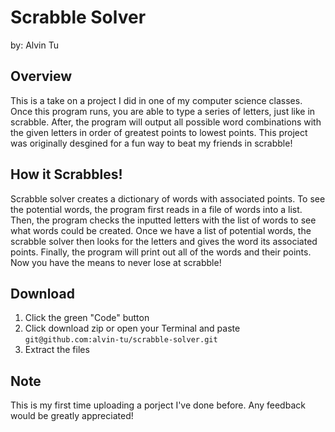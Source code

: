 # Scrabble Solver
by: Alvin Tu

## Overview

This is a take on a project I did in one of my computer science classes. Once this program runs, you are able to type a series of letters, just like in scrabble.
After, the program will output all possible word combinations with the given letters in order of greatest points to lowest points. This project was originally desgined
for a fun way to beat my friends in scrabble!

## How it Scrabbles!

Scrabble solver creates a dictionary of words with associated points. To see the potential words, the program first reads in a file of words into a list. 
Then, the program checks the inputted letters with the list of words to see what words could be created. Once we have a list of potential words, the scrabble solver
then looks for the letters and gives the word its associated points. Finally, the program will print out all of the words and their points. Now you have the means to never 
lose at scrabble!

## Download

1. Click the green "Code" button
2. Click download zip or open your Terminal and paste
`git@github.com:alvin-tu/scrabble-solver.git`
3. Extract the files

## Note

This is my first time uploading a porject I've done before. Any feedback would be greatly appreciated! 



